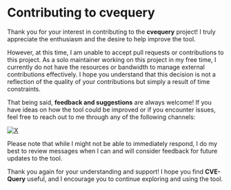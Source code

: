 # **Contributing to cvequery**

Thank you for your interest in contributing to the **cvequery** project! I truly appreciate the enthusiasm and the desire to help improve the tool.

However, at this time, I am unable to accept pull requests or contributions to this project. As a solo maintainer working on this project in my free time, I currently do not have the resources or bandwidth to manage external contributions effectively. I hope you understand that this decision is not a reflection of the quality of your contributions but simply a result of time constraints.

That being said, **feedback and suggestions** are always welcome! If you have ideas on how the tool could be improved or if you encounter issues, feel free to reach out to me through any of the following channels:

[![X](https://img.shields.io/badge/X-%23000000.svg?style=for-the-badge&logo=X&logoColor=white)](https://x.com/n3th4ck3rx) 


Please note that while I might not be able to immediately respond, I do my best to review messages when I can and will consider feedback for future updates to the tool.

Thank you again for your understanding and support! I hope you find **CVE-Query** useful, and I encourage you to continue exploring and using the tool.

